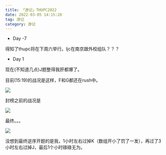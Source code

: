 ```yaml
---
title: 「游记」THUPC2022
date: 2022-03-05 14:15:28
tag: 游记
category: 游记
---
```


- Day -7

得知了thupc将在下周六举行。ljc在南京跟外校组队？？？

- Day 1

现在(不知道几点)J题整得我肝都爆了。

目前(15:19)的战况是这样，F和G都还在rush中。

![](/image/20220312.PNG)

封榜之前的战况是

![](/image/20220312_2.PNG)

最终。。。

![](/image/20220312_3.PNG)

没想到最终逆序开题的是我，1小时左右过掉K（数组开小了罚了一发），再过了3小时左右过掉J，最后1个小时碌碌无为。